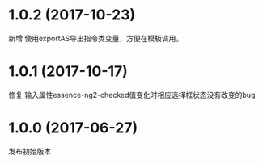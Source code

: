 # 1.0.2 (2017-10-23)

新增 使用exportAS导出指令类变量，方便在模板调用。

# 1.0.1 (2017-10-17)

修复 输入属性essence-ng2-checked值变化时相应选择框状态没有改变的bug

# 1.0.0 (2017-06-27)

发布初始版本

